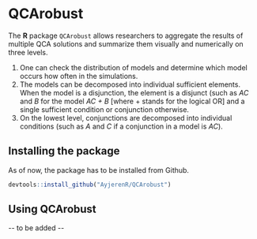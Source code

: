 # QCArobust

The **R** package `QCArobust` allows researchers to aggregate the results of 
multiple QCA solutions and summarize them visually and numerically on three 
levels. 

1. One can check the distribution of models and determine which model occurs 
how often in the simulations.
2. The models can be decomposed into individual sufficient elements. When the
model is a disjunction, the element is a disjunct (such as *AC* and *B* for the 
model *AC + B* [where + stands for the logical OR] and a single sufficient 
condition or conjunction otherwise. 
3. On the lowest level, conjunctions are decomposed into individual conditions 
(such as *A* and *C* if a conjunction in a model is *AC*). 


## Installing the package 
As of now, the package has to be installed from Github.

``` r
devtools::install_github("AyjerenR/QCArobust")
```

## Using QCArobust
-- to be added -- 

